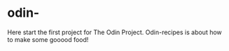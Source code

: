 # odin-

Here start the first project for The Odin Project.
Odin-recipes is about how to make some gooood food!
